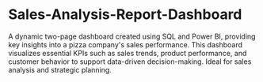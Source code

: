 # Sales-Analysis-Report-Dashboard
A dynamic two-page dashboard created using SQL and Power BI, providing key insights into a pizza company's sales performance. This dashboard visualizes essential KPIs such as sales trends, product performance, and customer behavior to support data-driven decision-making. Ideal for sales analysis and strategic planning.
